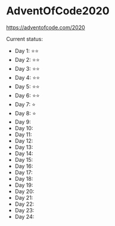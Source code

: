 # AdventOfCode2020

https://adventofcode.com/2020

Current status:
* Day 1: ⭐⭐
* Day 2: ⭐⭐
* Day 3: ⭐⭐
* Day 4: ⭐⭐
* Day 5: ⭐⭐
* Day 6: ⭐⭐
* Day 7: ⭐
* Day 8: ⭐
* Day 9: 
* Day 10: 
* Day 11: 
* Day 12: 
* Day 13: 
* Day 14: 
* Day 15: 
* Day 16: 
* Day 17: 
* Day 18: 
* Day 19: 
* Day 20: 
* Day 21: 
* Day 22: 
* Day 23: 
* Day 24: 
